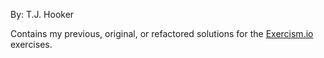 By: T.J. Hooker

 Contains my previous, original, or refactored solutions for the [Exercism.io](https://exercism.io) exercises.


